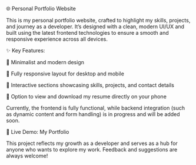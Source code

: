 🌐 Personal Portfolio Website

This is my personal portfolio website, crafted to highlight my skills, projects, and journey as a developer. It’s designed with a clean, modern UI/UX and built using the latest frontend technologies to ensure a smooth and responsive experience across all devices.

✨ Key Features:

🎨 Minimalist and modern design

📱 Fully responsive layout for desktop and mobile

🧩 Interactive sections showcasing skills, projects, and contact details

📄 Option to view and download my resume directly on your phone

Currently, the frontend is fully functional, while backend integration (such as dynamic content and form handling) is in progress and will be added soon.

🔗 Live Demo: My Portfolio

This project reflects my growth as a developer and serves as a hub for anyone who wants to explore my work. Feedback and suggestions are always welcome!
